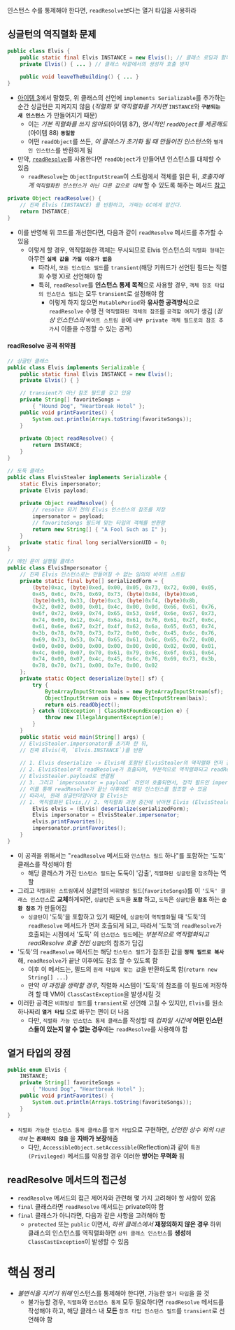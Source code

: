 인스턴스 수를 통제해야 한다면, `readResolve`보다는 열거 타입을 사용하라
## 싱글턴의 역직렬화 문제
```java
public class Elvis {
	public static final Elvis INSTANCE = new Elvis(); // 클래스 로딩과 함께 초기화
	private Elvis() { ... } // 클래스 바깥에서의 생성자 호출 방지
	
	public void leaveTheBuilding() { ... }
}
```
- [아이템 3](https://github.com/orm712/effective-712/blob/main/src/chapter1/item3/item-3.%20Enforce%20the%20singleton%20property%20with%20a%20private%20constructor%20or%20an%20enum%20type.md)에서 말했듯, 위 클래스의 선언에 `implements Serializable`를 추가하는 순간 싱글턴은 지켜지지 않음 (*직렬화 및 역직렬화를 거치면* `INSTANCE`와 **`구분되는 새 인스턴스`** 가 만들어지기 때문)
	- 이는 *기본 직렬화를 쓰지 않아도*(아이템 87), *명시적인 `readObject`를 제공해도*(아이템 88) **`동일함`**
	- 어떤 `readObject`를 쓰든, *이 클래스가 초기화 될 때 만들어진 인스턴스*와 `별개인 인스턴스`를 반환하게 됨
- 만약, [`readResolve`](https://docs.oracle.com/javase/8/docs/platform/serialization/spec/input.html#a5903)를 사용한다면 `readObject`가 만들어낸 인스턴스를 대체할 수 있음
	- `readResolve`는 `ObjectInputStream`이 스트림에서 객체를 읽은 뒤, *호출자에게 `역직렬화한 인스턴스가 아닌 다른 값으로 대체`* 할 수 있도록 해주는 메서드 [참고](https://github.com/orm712/effective-712/blob/main/src/chapter1/item3/readResolveTest.java)
```java
private Object readResolve() {
	// 진짜 Elvis (INSTANCE) 를 반환하고, 가짜는 GC에게 맡긴다.
	return INSTANCE;
}
```
- 이를 반영해 위 코드를 개선한다면, 다음과 같이 `readResolve` 메서드를 추가할 수 있음
	- 이렇게 할 경우, 역직렬화한 객체는 무시되므로 Elvis 인스턴스의 `직렬화 형태`는 아무런 **`실제 값을 가질 이유가 없음`**
		- 따라서, `모든 인스턴스 필드`를 `transient`(해당 키워드가 선언된 필드는 직렬화 수행 X)로 선언해야 함
		- 특히, `readResolve`를 **인스턴스 통제 목적**으로 사용할 경우, `객체 참조 타입의 인스턴스 필드`는 모두 `transient`로 설정해야 함
			- 이렇게 하지 않으면 `MutablePeriod`와 **유사한 공격방식**으로 `readResolve` 수행 전 `역직렬화된 객체의 참조`를 `공격할 여지`가 생김 (*정상 인스턴스의* `바이트 스트림 끝`에 `내부 private 객체 필드로의 참조 추가`시 이들을 수정할 수 있는 공격)
#### readResolve 공격 취약점
```java
// 싱글턴 클래스
public class Elvis implements Serializable {
	public static final Elvis INSTANCE = new Elvis();
	private Elvis() { }

	// transient가 아닌 참조 필드를 갖고 있음
	private String[] favoriteSongs =
		{ "Hound Dog", "Heartbreak Hotel" };
	public void printFavorites() {
		System.out.println(Arrays.toString(favoriteSongs));
	}
	
	private Object readResolve() {
		return INSTANCE;
	}
}

// 도둑 클래스
public class ElvisStealer implements Serializable {
	static Elvis impersonator;
	private Elvis payload;
	
	private Object readResolve() {
		// resolve 되기 전의 Elvis 인스턴스의 참조를 저장
		impersonator = payload;
		// favoriteSongs 필드에 맞는 타입의 객체를 반환함
		return new String[] { "A Fool Such as I" };
	}
	private static final long serialVersionUID = 0;
}

// 메인 문이 실행될 클래스
public class ElvisImpersonator {
	// 진짜 Elvis 인스턴스로는 만들어질 수 없는 임의의 바이트 스트림
	private static final byte[] serializedForm = {
		(byte)0xac, (byte)0xed, 0x00, 0x05, 0x73, 0x72, 0x00, 0x05,
		0x45, 0x6c, 0x76, 0x69, 0x73, (byte)0x84, (byte)0xe6,
		(byte)0x93, 0x33, (byte)0xc3, (byte)0xf4, (byte)0x8b,
		0x32, 0x02, 0x00, 0x01, 0x4c, 0x00, 0x0d, 0x66, 0x61, 0x76,
		0x6f, 0x72, 0x69, 0x74, 0x65, 0x53, 0x6f, 0x6e, 0x67, 0x73,
		0x74, 0x00, 0x12, 0x4c, 0x6a, 0x61, 0x76, 0x61, 0x2f, 0x6c,
		0x61, 0x6e, 0x67, 0x2f, 0x4f, 0x62, 0x6a, 0x65, 0x63, 0x74,
		0x3b, 0x78, 0x70, 0x73, 0x72, 0x00, 0x0c, 0x45, 0x6c, 0x76,
		0x69, 0x73, 0x53, 0x74, 0x65, 0x61, 0x6c, 0x65, 0x72, 0x00,
		0x00, 0x00, 0x00, 0x00, 0x00, 0x00, 0x00, 0x02, 0x00, 0x01,
		0x4c, 0x00, 0x07, 0x70, 0x61, 0x79, 0x6c, 0x6f, 0x61, 0x64,
		0x74, 0x00, 0x07, 0x4c, 0x45, 0x6c, 0x76, 0x69, 0x73, 0x3b,
		0x78, 0x70, 0x71, 0x00, 0x7e, 0x00, 0x02
	};
	private static Object deserialize(byte[] sf) {
        try {
            ByteArrayInputStream bais = new ByteArrayInputStream(sf);
            ObjectInputStream ois = new ObjectInputStream(bais);
            return ois.readObject();
        } catch (IOException | ClassNotFoundException e) {
            throw new IllegalArgumentException(e);
        }
    }
	public static void main(String[] args) {
	// ElvisStealer.impersonator를 초기화 한 뒤,  
	// 진짜 Elvis(즉, `Elvis.INSTANCE`)를 반환  
	  
	// 1. Elvis deserialize -> Elvis에 포함된 ElvisStealer의 역직렬화 먼저 진행  
	// 2. ElvisStealer의 readResolve가 호출되며, 부분적으로 역직렬화되고 readResolve 호출 전인 Elvis가  
	// ElvisStealer.payload로 연결됨  
	// 3. 그리고 `impersonator = payload` 라인이 호출되면서, 정적 필드인 impersonator로 복사됨  
	// 이를 통해 readResolve가 끝난 이후에도 해당 인스턴스를 참조할 수 있음  
	// 따라서, 원래 싱글턴이였어야 할 Elvis는  
	// 1. 역직렬화된 Elvis,// 2. 역직렬화 과정 중간에 낚아챈 Elvis (ElvisStealer.impersonator)// 두 개의 인스턴스가 만들어져버림
		Elvis elvis = (Elvis) deserialize(serializedForm);
		Elvis impersonator = ElvisStealer.impersonator;
		elvis.printFavorites();
		impersonator.printFavorites();
	}
}
```
- 이 공격을 위해서는 "`readResolve` 메서드와 `인스턴스 필드` 하나"를 포함하는 '도둑' 클래스를 작성해야 함
	- 해당 클래스가 가진 `인스턴스 필드`는 도둑이 '감출', `직렬화된 싱글턴`을 `참조`하는 역할
- 그리고 `직렬화된 스트림`에서 싱글턴의 `비휘발성 필드`(`favoriteSongs`)를 이 `'도둑' 클래스 인스턴스`로 **교체**하게되면, `싱글턴`은 `도둑`을 **`포함`** 하고, `도둑`은 `싱글턴`을 **`참조`** 하는 **`순환 참조`** 가 만들어짐
	- `싱글턴`이 '도둑'을 포함하고 있기 때문에, `싱글턴`이 `역직렬화`될 때 '도둑'의  `readResolve` 메서드가 먼저 호출되게 되고, 따라서 '도둑'의 `readResolve`가 호출되는 시점에서 '도둑' 의 `인스턴스 필드`에는 *부분적으로 역직렬화되고 readResolve 호출 전인* `싱글턴`의 참조가 담김
- '도둑'의 `readResolve` 메서드는 해당 `인스턴스 필드`가 참조한 값을 **`정적 필드로 복사`** 해, `readResolve`가 끝난 이후에도 참조 할 수 있도록 함
	- 이후 이 메서드는, 필드의 `원래 타입에 맞는 값`을 반환하도록 함(`return new  String[] ...`)
	- 만약 *이 과정을 생략할 경우*, 직렬화 시스템이 '도둑'의 참조를 이 필드에 저장하려 할 때 VM이 `ClassCastException`을 발생시킬 것
- 이러한 공격은 `비휘발성 필드`를 `transient`로 선언해 고칠 수 있지만, `Elvis`를 원소 하나짜리 **`열거 타입`** 으로 바꾸는 편이 더 나음
	- 다만, `직렬화 가능 인스턴스 통제 클래스`를 작성할 때 *컴파일 시간에* **어떤 인스턴스들이 있는지 알 수 없는 경우**에는 `readResolve`를 사용해야 함
## 열거 타입의 장점
```java
public enum Elvis {
	INSTANCE;
	private String[] favoriteSongs =
		{ "Hound Dog", "Heartbreak Hotel" };
	public void printFavorites() {
		System.out.println(Arrays.toString(favoriteSongs));
	}
}
```
- `직렬화 가능한 인스턴스 통제 클래스`를 `열거 타입`으로 구현하면, *선언한 상수 외의 `다른 객체`* 는 **`존재하지 않음`** 을 **자바가 보장**해줌
	- 다만, `AccessibleObject.setAccessible`(Reflection)과 같이 `특권(Privileged)` 메서드를 악용할 경우 이러한 **방어는 무력화** 됨
## readResolve 메서드의 접근성
- `readResolve` 메서드의 접근 제어자와 관련해 몇 가지 고려해야 할 사항이 있음
- `final` 클래스라면 `readResolve` 메서드는 private여야 함
- `final` 클래스가 아니라면, 다음과 같은 사항을 고려해야 함
	- `protected` 또는 `public` 이면서, *하위 클래스에서* **재정의하지 않은 경우** 하위 클래스의 인스턴스를 역직렬화하면 `상위 클래스 인스턴스`를 **생성**해 `ClassCastException`이 발생할 수 있음
# 핵심 정리
- *불변식을 지키기 위해* 인스턴스를 통제해야 한다면, 가능한 `열거 타입`을 쓸 것
	- 불가능할 경우, `직렬화`와 `인스턴스 통제` 모두 필요하다면 `readResolve` 메서드를 작성해야 하고, 해당 클래스 내 **모든** `참조 타입 인스턴스 필드`를 `transient`로 선언해야 함